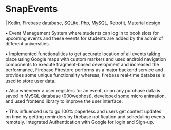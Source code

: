 # SnapEvents

| Kotlin, Firebase database, SQLite, Php, MySQL, Retrofit, Material design 

•	Event Management System where students can log in to book slots for upcoming events and these events for students are added by the admin of different universities.

•	Implemented functionalities to get accurate location of all events taking place using Google maps with custom markers and used android navigation components to execute fragment-based development and increased the performance, Firebase Firestore performs as a major backend service and provides some unique functionality whereas, firebase real-time database is used to store user data.

•	 Also whenever a user registers for an event, or on any purchase data is saved in MySQL database (000webhost), developed some micro animation, and used frontend library to improve the user interface.

•	This influenced us to go 100% paperless and users get contest updates on time by getting reminders by firebase notification and scheduling events remotely. Integrated Authentication with Google for login and Sign-up.
